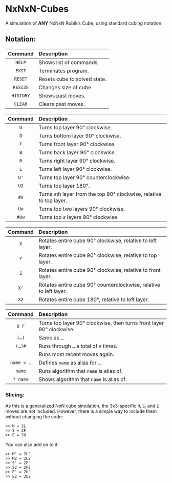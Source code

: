 # NxNxN-Cubes
A simulation of **ANY** NxNxN Rubik’s Cube, using standard cubing notation.

## Notation:

| **Command** | **Description** |
| :---: | :---- |
| `HELP` | Shows list of commands. |
| `EXIT` | Terminates program. |
| `RESET` | Resets cube to solved state. |
| `RESIZE` | Changes size of cube. |
| `HISTORY` | Shows past moves. |
| `CLEAR` | Clears past moves. |

| **Command** | **Description** |
| :---: | :---- |
| `U` | Turns top layer 90° clockwise. |
| `D` | Turns bottom layer 90° clockwise. |
| `F` | Turns front layer 90° clockwise. |
| `B` | Turns back layer 90° clockwise. |
| `R` | Turns right layer 90° clockwise. |
| `L` | Turns left layer 90° clockwise. |
| `U'` | Turns top layer 90° counterclockwise. |
| `U2` | Turns top layer 180°. |
| `#U` | Turns `#`th layer from the top 90° clockwise, relative to top layer. |
| `Uw` | Turns top two layers 90° clockwise. |
| `#Uw` | Turns top `#` layers 90° clockwise. |

| **Command** | **Description** |
| :---: | :---- |
| `X` | Rotates entire cube 90° clockwise, relative to left layer. |
| `Y` | Rotates entire cube 90° clockwise, relative to top layer. |
| `Z` | Rotates entire cube 90° clockwise, relative to front layer. |
| `X'` | Rotates entire cube 90° counterclockwise, relative to left layer. |
| `X2` | Rotates entire cube 180°, relative to left layer. |

| **Command** | **Description** |
| :---: | :---- |
| `U F` | Turns top layer 90° clockwise, then turns front layer 90° clockwise. |
| `(…)` | Same as `…`. |
| `(…)#` | Runs through `…` a total of `#` times. |
| `​` | Runs most recent moves again. |
| `name = …` | Defines `name` as alias for `…`. |
| `name` | Runs algorithm that `name` is alias of. |
| `? name` | Shows algorithm that `name` is alias of. |

### Slicing:

As this is a generalized NxN cube simulation, the 3x3-specific `M`, `S`, and `E` moves are not included. However, there is a simple way to include them without changing the code:

```
>> M = 2L
>> S = 2F
>> E = 2U
```

You can also add on to it:

```
>> M' = 2L'
>> M2 = 2L2
>> S' = 2F'
>> S2 = 2F2
>> E' = 2U'
>> E2 = 2U2
```